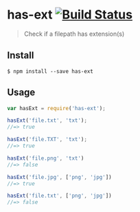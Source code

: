 # has-ext [![Build Status](https://travis-ci.org/torrottum/has-ext.svg?branch=master)](https://travis-ci.org/torrottum/has-ext)
> Check if a filepath has extension(s)

## Install
`$ npm install --save has-ext`

## Usage
```js
var hasExt = require('has-ext');

hasExt('file.txt', 'txt');
//=> true

hasExt('file.TXT', 'txt');
//=> true

hasExt('file.png', 'txt')
//=> false

hasExt('file.jpg', ['png', 'jpg'])
//=> true

hasExt('file.txt', ['png', 'jpg'])
//=> false
```
